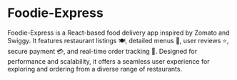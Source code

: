 # Foodie-Express
Foodie-Express is a React-based food delivery app inspired by Zomato and Swiggy. It features restaurant listings 🍽️, detailed menus 📜, user reviews ⭐, secure payment 💳, and real-time order tracking 📍. Designed for performance and scalability, it offers a seamless user experience for exploring and ordering from a diverse range of restaurants.
